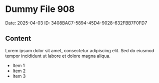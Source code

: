 # Dummy File 908

Date: 2025-04-03
ID: 3408BAC7-5894-45D4-9028-632FBB7F0FD7

## Content

Lorem ipsum dolor sit amet, consectetur adipiscing elit.
Sed do eiusmod tempor incididunt ut labore et dolore magna aliqua.

* Item 1
* Item 2
* Item 3

